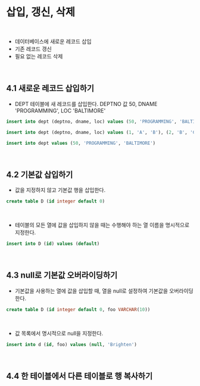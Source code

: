 # 삽입, 갱신, 삭제

<br>

- 데이터베이스에 새로운 레코드 삽입
- 기존 레코드 갱신
- 필요 없는 레코드 삭제

<br>

## 4.1 새로운 레코드 삽입하기
- DEPT 테이블에 새 레코드를 삽입한다. DEPTNO 값 50, DNAME 'PROGRAMMING', LOC 'BALTIMORE'

```sql
insert into dept (deptno, dname, loc) values (50, 'PROGRAMMING', 'BALTIMORE')
```

```sql
insert into dept (deptno, dname, loc) values (1, 'A', 'B'), (2, 'B', 'C')
```

```sql
insert into dept values (50, 'PROGRAMMING', 'BALTIMORE')
```

<br>

## 4.2 기본값 삽입하기
- 값을 지정하지 않고 기본값 행을 삽입한다.

```sql
create table D (id integer default 0)
```

<br>

- 테이블의 모든 열에 값을 삽입하지 않을 때는 수행해야 하는 열 이름을 명시적으로 지정한다.

```sql
insert into D (id) values (default)
```

<br>

## 4.3 null로 기본값 오버라이딩하기
- 기본값을 사용하는 열에 값을 삽입할 때, 열을 null로 설정하여 기본값을 오버라이딩한다.

```sql
create table D (id integer default 0, foo VARCHAR(10))
```

<br>

- 값 목록에서 명시적으로 null을 지정한다.

```sql
insert into d (id, foo) values (null, 'Brighten')
```

<br>

## 4.4 한 테이블에서 다른 테이블로 행 복사하기
